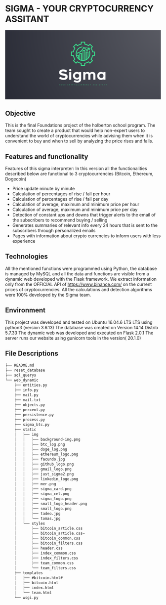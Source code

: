 # SIGMA - YOUR CRYPTOCURRENCY ASSITANT
<img src="https://github.com/facu2279/proyecto_final/blob/main/web_dynamic/static/img/sigma_logo.png"/>

## Objective

This is the final Foundations project of the holberton school program. The team sought to create a product that would help non-expert users to understand the world of cryptocurrencies while advising them when it is convenient to buy and when to sell by analyzing the price rises and falls.

## Features and functionality

Features of this sigma interpreter:
In this version all the functionalities described below are functional to 3 cryptocurrencies (Bitcoin, Ethereum, Dogecoin)

- Price update minute by minute
- Calculation of percentages of rise / fall per hour
- Calculation of percentages of rise / fall per day
- Calculation of average, maximum and minimum price per hour
- Calculation of average, maximum and minimum price per day
- Detection of constant ups and downs that trigger alerts to the email of the subscribers to recommend buying / selling
- Generates summaries of relevant info every 24 hours that is sent to the subscribers through personalized emails
- Pages with information about crypto currencies to inform users with less experience

## Technologies

All the mentioned functions were programmed using Python, the database is managed by MySQL and all the data and functions are visible from a dynamic web developed with the Flask framework.
We extract information only from the OFFICIAL API of https://www.binance.com/ on the current prices of cryptocurrencies. All the calculations and detection algorithms were 100% developed by the Sigma team.

## Environment

This project was developed and tested on Ubuntu 16.04.6 LTS LTS using python3 (version 3.6.13)
The database was created on Version 14.14 Distrib 5.7.33
The dynamic web was developed and executed on Flask 2.0.1
The server runs our website using gunicorn tools in the version( 20.1.0)

## File Descriptions
```
├── README.md
├── reset_database
├── sql_querys
└── web_dynamic
    ├── entities.py
    ├── info.py
    ├── mail.py
    ├── mail.txt
    ├── objects.py
    ├── percent.py
    ├── persistence.py
    ├── process.py
    ├── sigma_btc.py
    ├── static
    │   ├── img
    │   │   ├── background-img.png
    │   │   ├── btc_log.png
    │   │   ├── doge_log.png
    │   │   ├── ethereum_logo.png
    │   │   ├── facundo.jpg
    │   │   ├── github_logo.png
    │   │   ├── gmail_logo.png
    │   │   ├── just_sigma2.png
    │   │   ├── linkedin_logo.png
    │   │   ├── mer.png
    │   │   ├── sigma_card.png
    │   │   ├── sigma_cel.png
    │   │   ├── sigma_logo.png
    │   │   ├── small_logo_header.png
    │   │   ├── small_logo.png
    │   │   ├── tadeo.jpg
    │   │   └── tomas.jpg
    │   └── styles
    │       ├── bitcoin_article.css
    │       ├── bitcoin_article.css~
    │       ├── bitcoin_common.css
    │       ├── bitcoin_filters.css
    │       ├── header.css
    │       ├── index_common.css
    │       ├── index_filters.css
    │       ├── team_common.css
    │       └── team_filters.css
    ├── templates
    │   ├── #bitcoin.html#
    │   ├── bitcoin.html
    │   ├── index.html
    │   └── team.html
    └── wsgi.py
```